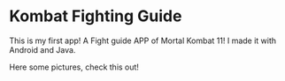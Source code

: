 # Kombat Fighting Guide
This is my first app! A Fight guide APP of Mortal Kombat 11!
I made it with Android and Java.

Here some pictures, check this out!